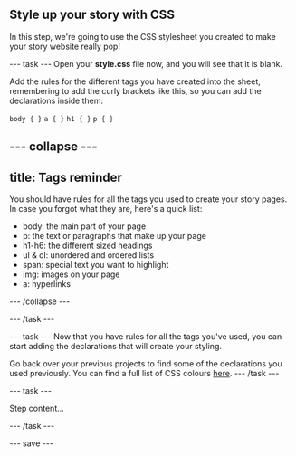 ## Style up your story with CSS

In this step, we're going to use the CSS stylesheet you created to make your story website really pop! 

--- task ---
Open your **style.css** file now, and you will see that it is blank. 

Add the rules for the different tags you have created into the sheet, remembering to add the curly brackets like this, so you can add the declarations inside them:

```body { }```
```a { }```
```h1 { }```
```p { }```

--- collapse ---
---
title: Tags reminder
---

You should have rules for all the tags you used to create your story pages. In case you forgot what they are, here's a quick list:

+ body: the main part of your page
+ p: the text or paragraphs that make up your page
+ h1-h6: the different sized headings
+ ul & ol: unordered and ordered lists
+ span: special text you want to highlight
+ img: images on your page
+ a: hyperlinks

--- /collapse ---

--- /task ---

--- task ---
Now that you have rules for all the tags you've used, you can start adding the declarations that will create your styling. 

Go back over your previous projects to find some of the declarations you used previously. You can find a full list of CSS colours [here](https://www.w3schools.com/cssref/css_colors.asp).
--- /task ---

--- task ---

Step content...

--- /task ---

--- save ---